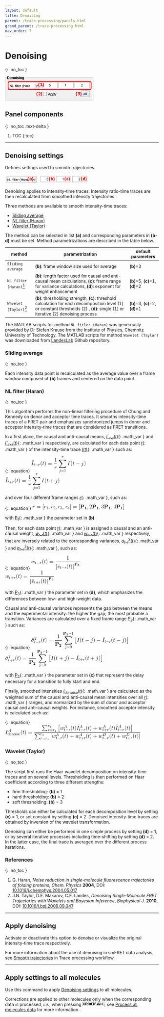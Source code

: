 ```yaml
---
layout: default
title: Denoising
parent: /trace-processing/panels.html
grand_parent: /trace-processing.html
nav_order: 7
---
```


# Denoising
{: .no_toc }

<a href="../../assets/images/gui/TP-panel-denoise.png"><img src="../../assets/images/gui/TP-panel-denoise.png" style="max-width: 290px;"/></a>

## Panel components
{: .no_toc .text-delta }

1. TOC
{:toc}


---

## Denoising settings

Defines settings used to smooth trajectories.

<a href="../../assets/images/gui/TP-panel-denoise-param.png"><img src="../../assets/images/gui/TP-panel-denoise-param.png" style="max-width: 273px;"/></a>

Denoising applies to intensity-time traces. 
Intensity ratio-time traces are then recalculated from smoothed intensity trajectories.

Three methods are available to smooth intensity-time traces:
* [Sliding average](#sliding-average)
* [NL filter (Haran)](#nl-filter-haran)
* [Wavelet (Taylor)](#wavelet-taylor)

The method can be selected in list **(a)** and corresponding parameters in **(b-d)** must be set.
Method parametrizations are described in the table below.

| method                                         | parametrization                                                                                                                                                                     | default parameters              |
| ---------------------------------------------- | ----------------------------------------------------------------------------------------------------------------------------------------------------------------------------------- | ------------------------------- |
| `Sliding average`                              | **(b)**: frame window size used for average                                                                                                                                         | **(b)**=3                       |
| `NL filter (Haran)`[<sup>1</sup>](#references) | **(b)**: length factor used for causal and anti-causal mean calculations, **(c)**: frame range for variance calculations, **(d)**: exponent for weight enhancement                  | **(b)**=5, **(c)**=1, **(d)**=2 |
| `Wavelet (Taylor)`[<sup>2</sup>](#references)  | **(b)**: thresholding strength, **(c)**: threshold calculation for each decomposition level (1) or constant thresholds (2) , **(d)**: single (1) or iterative (2) denoising process | **(b)**=3, **(c)**=2, **(d)**=1 |

The MATLAB scripts for method `NL fitler (Haran)` was generously provided by Dr Stefan Krause from the Institute of Physics, Chemnitz University of Technology.
The MATLAB scripts for method `Wavelet (Taylor)` was downloaded from 
[LandesLab](https://github.com/LandesLab/Wavelet-Denoise) Github repository.


### Sliding average
{: .no_toc }

Each intensity data point is recalculated as the average value over a frame window composed of **(b)** frames and centered on the data point.


### NL filter (Haran)
{: .no_toc }

This algorithm performs the non-linear filtering procedure of Chung and Kennedy on donor and acceptor time traces. 
It smooths intensity-time traces of a FRET pair and emphasizes synchronized jumps in donor and acceptor intensity-time traces that are considered as FRET transitions.

In a first place, the causal and anti-causal means,
[*I*&#713;<sub>*t*-*r*</sub>(*t*)](){: .math_var } and 
[*I*&#713;<sub>*t*+*r*</sub>(*t*)](){: .math_var } respectively, are calculated for each data point 
[*t*](){: .math_var } of the intensity-time trace 
[*I*(*t*)](){: .math_var } such as:

{: .equation} 
<img src="../../assets/images/equations/TP-eq-denoise-01.gif" alt=""><br>
<img src="../../assets/images/equations/TP-eq-denoise-02.gif" alt="">

and  over four different frame ranges 
[*r*](){: .math_var }, such as:

{: .equation }
<img src="../../assets/images/equations/TP-eq-denoise-03.gif" alt="">

with 
[P<sub>1</sub>](){: .math_var } the parameter set in **(b)**.

Then, for each data point 
[*t*](){: .math_var } is assigned a causal and an anti-causal weight, 
[*w*<sub>*t*-*r*</sub>(*t*)](){: .math_var } and 
[*w*<sub>*t*+*r*</sub>(*t*)](){: .math_var } 
respectively, that are inversely related to the corresponding variances, 
[*&#963;*<sub>*t*-*r*</sub><sup>2</sup>(*t*)](){: .math_var } and 
[*&#963;*<sub>*t*+*r*</sub><sup>2</sup>(*t*)](){: .math_var }, such as:

{: .equation} 
<img src="../../assets/images/equations/TP-eq-denoise-06.gif" alt=""><br>
<img src="../../assets/images/equations/TP-eq-denoise-07.gif" alt="">

with 
[P<sub>3</sub>](){: .math_var } the parameter set in **(d)**, which emphasizes the differences between low- and high-weight data.

Causal and anti-causal variances represents the gap between the means and the experimental intensity: the higher the gap, the most probable a transition. 
Variances are calculated over a fixed frame range 
[*P<sub>2</sub>*](){: .math_var } such as:

{: .equation} 
<img src="../../assets/images/equations/TP-eq-denoise-04.gif" alt=""><br>
<img src="../../assets/images/equations/TP-eq-denoise-05.gif" alt="">

with 
[P<sub>2</sub>](){: .math_var } the parameter set in **(c)** that represent the delay necessary for a transition to fully start and end.

Finally, smoothed intensities 
[*I*<sub>denoise</sub>(*t*)](){: .math_var } are calculated as the weighted sum of the causal and anti-causal mean intensities over all 
[*r*](){: .math_var } ranges, and normalized by the sum of donor and acceptor causal and anti-causal weights.
For instance, smoothed acceptor intensity is calculated such as:

{: .equation} 
<img src="../../assets/images/equations/TP-eq-denoise-08.gif" alt=""><br>


### Wavelet (Taylor)
{: .no_toc }

The script first runs the Haar-wavelet decomposition on intensity-time traces and on several levels.
Thresholding is then performed on Haar coefficient according to three different strengths:
* firm thresholding: **(b)** = 1
* hard thresholding: **(b)** = 2
* soft thresholding: **(b)** = 3

Thresholds can either be calculated for each decomposition level by setting **(c)** = 1, or set constant by setting **(c)** = 2.
Denoised intensity-time traces are obtained by inversion of the wavelet transformation.

Denoising can either be performed in one simple process by setting **(d)** = 1, or by several iterative processes including time-shifting by setting **(d)** = 2. 
In the latter case, the final trace is averaged over the different process iterations.


### References
{: .no_toc }

1. G. Haran, *Noise reduction in single-molecule fluorescence trajectories of folding proteins*, *Chem. Physics* **2004**, DOI: [10.1016/j.chemphys.2004.05.017](http://dx.doi.org/10.1016/j.chemphys.2004.05.017)
1. J.N. Taylor, D.E. Makarov, C.F. Landes, *Denoising Single-Molecule FRET Trajectories with Wavelets and Bayesian Inference*, *Biophysical J.* **2010**, DOI: [10.1016/j.bpj.2009.09.047](https://doi.org/10.1016/j.bpj.2009.09.047)


---

## Apply denoising

Activate or deactivate this option to denoise or visualize the original intensity-time trace respectively.

For more information about the use of denoising in smFRET data analysis, see 
[Smooth trajectories](../workflow.html#smooth-trajectories) in Trace processing workflow.


---

## Apply settings to all molecules

Use this command to apply 
[Denoising settings](#denoising-settings) to all molecules.

Corrections are applied to other molecules only when the corresponding data is processed, *i.e.*, when pressing 
![UPDATE ALL](../../assets/images/gui/TP-but-update-all.png "UPDATE ALL"); see 
[Process all molecules data](panel-sample-management.html#process-all-molecules-data) for more information.


